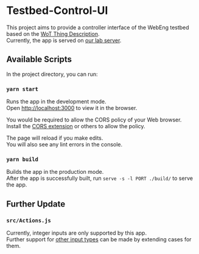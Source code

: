 # Testbed-Control-UI

This project aims to provide a controller interface of the WebEng testbed based on the [WoT Thing Description](https://www.w3.org/TR/wot-thing-description/).<br />
Currently, the app is served on [our lab server](http://server.seiker.kr:3000).

## Available Scripts

In the project directory, you can run:

### `yarn start`

Runs the app in the development mode.<br />
Open [http://localhost:3000](http://localhost:3000) to view it in the browser.

You would be required to allow the CORS policy of your Web browser.<br />
Install the [CORS extension](https://chrome.google.com/webstore/detail/allow-cors-access-control/lhobafahddgcelffkeicbaginigeejlf) or others to allow the policy.

The page will reload if you make edits.<br />
You will also see any lint errors in the console.

### `yarn build`

Builds the app in the production mode.<br />
After the app is successfully built, run `serve -s -l PORT ./build/` to serve the app.

## Further Update

### `src/Actions.js`

Currently, integer inputs are only supported by this app.<br />
Further support for [other input types](https://w3c.github.io/wot-thing-description/#sec-data-schema-vocabulary-definition) can be made by extending cases for them.
